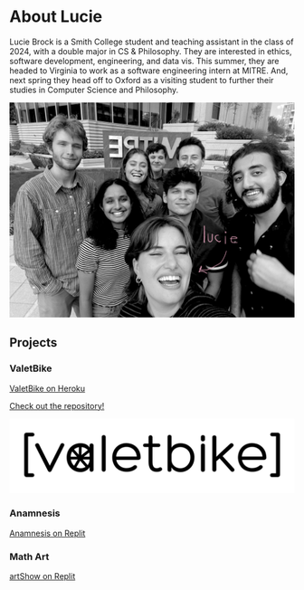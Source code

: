 # About Lucie

Lucie Brock is a Smith College student and teaching assistant in the class of 2024, with a double major in CS & Philosophy. 
They are interested in ethics, software development, engineering, and data vis. This summer, they are headed to Virginia to work as a software engineering intern at MITRE. And, next spring they head off to Oxford as a visiting student to further their studies in Computer Science and Philosophy.

![Lucie Brock, 2021](images/me.png)

## Projects

### ValetBike
[ValetBike on Heroku](https://valetbike-kales.herokuapp.com/)

[Check out the repository!](https://github.com/epartakki/valetbike)

![ValetBike logo](images/valetbike_logo3.png)

### Anamnesis
[Anamnesis on Replit](https://replit.com/@alinemarrap/Anamnesis)

### Math Art

[artShow on Replit](https://replit.com/@alinemarrap/Anamnesis)